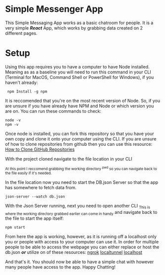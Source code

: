 # Simple Messenger App

This Simple Messaging App works as a basic chatroom for people.
It is a very simple **_React_** App, which works by grabbing data created on 2 different pages.

# Setup
Using this app requires you to have a computer to have Node installed. Meaning as as a baseline you will need to run this command in your CLI (Terminal for MacOS, Command Shell or PowerShell for Windows), if you haven't already:
```
 npm Install -g npm
```
 It is reccomended that you're on the most recent version of Node. So, if you are unsure if you have already have NPM and Node or which version you are on. You can run these commands to check:
 ```
 node -v
 npm -v
 ```
Once node is installed, you can fork this repository so that you have your own copy and clone it onto your computer using the CLI. If you are unsure of how to clone repositories from github then you can use this resource:
[How to Clone GitHub Repositories](https://docs.github.com/en/repositories/creating-and-managing-repositories/cloning-a-repository)

With the project cloned navigate to the file location in your CLI 

<sub>At this point I reccomend grabbing the working directory <sup>pwd</sup> so you can navigate back to the file easily if it's needed.</sub>

In the file location now you need to start the DB.json Server so that the app has somewhere to fetch data from.
```
json-server --watch db.json
```
With the Json Server running, next you need to open another CLI <sub>This is where the working directory grabbed earlier can come in handy</sub> and navigate back to the file to start the app itself:
```
npm start
```

From here the app is working, however, as it is running off a localhost only you or people with access to your computer can use it. In order for multiple people to be able to access the webpage you can either replace or host the db.json **_or_** utilize on of these resources:
[ngrok](https://ngrok.com/)
[localtunnel](https://theboroer.github.io/localtunnel-www/)
[localhost](http://localhost.run/)

And that's it. You should now be able to have a simple chat with however many people have access to the app. Happy Chatting!